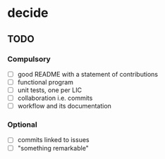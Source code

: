 # decide

## TODO

### Compulsory

- [ ] good README with a statement of contributions
- [ ] functional program
- [ ] unit tests, one per LIC
- [ ] collaboration i.e. commits
- [ ] workflow and its documentation

### Optional

- [ ] commits linked to issues
- [ ] "something remarkable"
